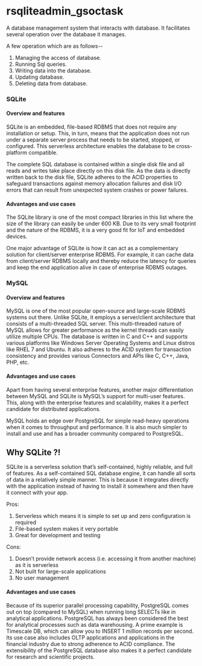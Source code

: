 # 

# rsqliteadmin_gsoctask
A database management system that interacts with database. It facilitates several  operation over the database it manages.

A few operation which are as follows--

  1. Managing the access of database.
  2. Running Sql queries.
  3. Writing data into the database.
  4. Updating database.
  5. Deleting data from database.
  
### SQLite     

#### Overview and features
SQLite is an embedded, file-based RDBMS that does not require any installation or setup. This, in turn, means that the application does not run under a separate server process that needs to be started, stopped, or configured. This serverless architecture enables the database to be cross-platform compatible.

The complete SQL database is contained within a single disk file and all reads and writes take place directly on this disk file. As the data is directly written back to the disk file, SQLite adheres to the ACID properties to safeguard transactions against memory allocation failures and disk I/O errors that can result from unexpected system crashes or power failures.

#### Advantages and use cases
 The SQLite library is one of the most compact libraries in this list where the size of the library can easily be under 600 KB. Due to its very small footprint and the nature of the RDBMS, it is a very good fit for IoT and embedded devices.
 
 One major advantage of SQLite is how it can act as a complementary solution for client/server enterprise RDBMS. For example, it can cache data from client/server RDBMS locally and thereby reduce the latency for queries and keep the end application alive in case of enterprise RDBMS outages.
 
 ### MySQL
 
 #### Overview and features
 
 MySQL is one of the most popular open-source and large-scale RDBMS systems out there. Unlike SQLite, it employs a server/client architecture that consists of a multi-threaded SQL server. This multi-threaded nature of MySQL allows for greater performance as the kernel threads can easily utilize multiple CPUs. The database is written in C and C++ and supports various platforms like Windows Server Operating Systems and Linux distros like RHEL 7 and Ubuntu. It also adheres to the ACID system for transaction consistency and provides various Connectors and APIs like C, C++, Java, PHP, etc.
 
 #### Advantages and use cases
 
 Apart from having several enterprise features, another major differentiation between MySQL and SQLite is MySQL’s support for multi-user features. This, along with the enterprise features and scalability, makes it a perfect candidate for distributed applications.
 
 MySQL holds an edge over PostgreSQL for simple read-heavy operations when it comes to throughput and performance. It is also much simpler to install and use and has a broader community compared to PostgreSQL.
 
 ## Why SQLite ?!

SQLite is a serverless solution that’s self-contained, highly reliable, and full of features. As a self-contained SQL database engine, it can handle all sorts of data in a relatively simple manner. This is because it integrates directly with the application instead of having to install it somewhere and then have it connect with your app.

Pros:

1. Serverless which means it is simple to set up and zero configuration is required
2. File-based system makes it very portable
3. Great for development and testing

Cons:

1. Doesn’t provide network access (i.e. accessing it from another machine) as it is serverless
2. Not built for large-scale applications
3. No user management

 
 
 #### Advantages and use cases
 
 Because of its superior parallel processing capability, PostgreSQL comes out on top (compared to MySQL) when running long SELECTs like in analytical applications. PostgreSQL has always been considered the best for analytical processes such as data warehousing. A prime example is Timescale DB, which can allow you to INSERT 1 million records per second. Its use case also includes OLTP applications and applications in the financial industry due to strong adherence to ACID compliance. The extensibility of the PostgreSQL database also makes it a perfect candidate for research and scientific projects.
 
 
